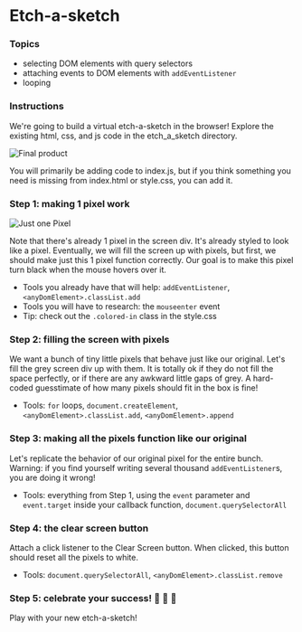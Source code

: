 # Etch-a-sketch
### Topics
- selecting DOM elements with query selectors
- attaching events to DOM elements with `addEventListener`
- looping

### Instructions
We're going to build a virtual etch-a-sketch in the browser! Explore the existing html, css, and js code in the etch_a_sketch directory.

![Final product](assets/sketch-finished-product.gif)

You will primarily be adding code to index.js, but if you think something you need is missing from index.html or style.css, you can add it.

### Step 1: making 1 pixel work

![Just one Pixel](assets/one-pixel.gif)

Note that there's already 1 pixel in the screen div. It's already styled to look like a pixel. Eventually, we will fill the screen up with pixels, but first, we should make just this 1 pixel function correctly. Our goal is to make this pixel turn black when the mouse hovers over it.
- Tools you already have that will help: `addEventListener`, `<anyDomElement>.classList.add`
- Tools you will have to research: the `mouseenter` event
- Tip: check out the `.colored-in` class in the style.css

### Step 2: filling the screen with pixels
We want a bunch of tiny little pixels that behave just like our original. Let's fill the grey screen div up with them. It is totally ok if they do not fill the space perfectly, or if there are any awkward little gaps of grey. A hard-coded guesstimate of how many pixels should fit in the box is fine!
- Tools: `for` loops, `document.createElement`, `<anyDomElement>.classList.add`, `<anyDomElement>.append`

### Step 3: making all the pixels function like our original
Let's replicate the behavior of our original pixel for the entire bunch. Warning: if you find yourself writing several thousand `addEventListener`s, you are doing it wrong!
- Tools: everything from Step 1, using the `event` parameter and `event.target` inside your callback function, `document.querySelectorAll`

### Step 4: the clear screen button
Attach a click listener to the Clear Screen button. When clicked, this button should reset all the pixels to white.
- Tools: `document.querySelectorAll`, `<anyDomElement>.classList.remove`

### Step 5: celebrate your success! :cake: :tada: :gift:
Play with your new etch-a-sketch!
